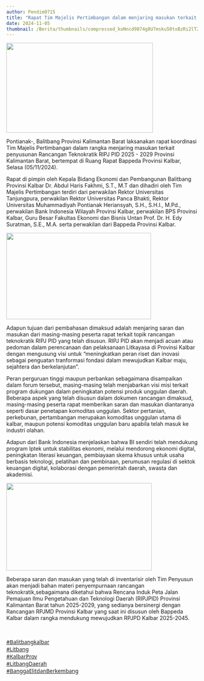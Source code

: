 ```yaml
---
author: Pendim0715
title: "Rapat Tim Majelis Pertimbangan dalam menjaring masukan terkait Rancangan Teknokratik RIPJ PID Provinsi Kalbar"
date: 2024-11-05
thumbnail: /Berita/thumbnails/compressed_koNncd9874g8U7msku50txBzRi2lTZGyBErFFtRC.png
---
```

<p><img src="/images/fTgaXQjQGLBFwfZ04t3b.png" width="386" height="236" alt="" /></p>
<p class="MsoNormal" style="margin-bottom: 0cm; line-height: normal;">Pontianak-, Balitbang Provinsi Kalimantan Barat laksanakan rapat koordinasi Tim Majelis Pertimbangan dalam rangka menjaring masukan terkait penyusunan Rancangan Teknokratik RIPJ PID 2025 - 2029 Provinsi Kalimantan Barat, bertempat di Ruang Rapat Bappeda Provinsi Kalbar, Selasa (05/11/2024).</p>
<p class="MsoNormal" style="margin-bottom: 0cm; line-height: normal;">Rapat di pimpin oleh Kepala Bidang Ekonomi dan Pembangunan Balitbang Provinsi Kalbar Dr. Abdul Haris Fakhmi, S.T., M.T dan dihadiri oleh Tim Majelis Pertimbangan terdiri dari perwakilan Rektor Universitas Tanjungpura, perwakilan Rektor Universitas Panca Bhakti, Rektor Universitas Muhammadiyah Pontianak Heriansyah, S.H., S.H.I., M.Pd., perwakilan Bank Indonesia Wilayah Provinsi Kalbar, perwakilan BPS Provinsi Kalbar, Guru Besar Fakultas Ekonomi dan Bisnis Untan Prof. Dr. H. Edy Suratman, S.E., M.A. serta perwakilan dari Bappeda Provinsi Kalbar.</p>
<p class="MsoNormal" style="margin-bottom: 0cm; line-height: normal;"><img src="/images/FuCcluHaJJhFd9osG6cG.png" width="381" height="227" alt="" /></p>
<p class="MsoNormal" style="margin-bottom: 0cm; line-height: normal;">Adapun tujuan dari pembahasan dimaksud adalah menjaring saran dan masukan dari masing-masing peserta rapat terkait topik rancangan teknokratik RIPJ PID yang telah disusun. RIPJ PID akan menjadi acuan atau pedoman dalam perencanaan dan pelaksanaan Litkayasa di Provinsi Kalbar dengan mengusung visi untuk &ldquo;meningkatkan peran riset dan inovasi sebagai penguatan tranformasi fondasi dalam mewujudkan Kalbar maju, sejahtera dan berkelanjutan&rdquo;.</p>
<p class="MsoNormal" style="margin-bottom: 0cm; line-height: normal;">Peran perguruan tinggi maupun perbankan sebagaimana disampaikan dalam forum tersebut, masing-masing telah menjabarkan visi misi terkait program dukungan dalam peningkatan potensi produk unggulan daerah. Beberapa aspek yang telah disusun dalam dokumen rancangan dimaksud, masing-masing peserta rapat memberikan saran dan masukan diantaranya seperti dasar penetapan komoditas unggulan. Sektor pertanian, perkebunan, pertambangan merupakan komoditas unggulan utama di kalbar, maupun potensi komoditas unggulan baru apabila telah masuk ke industri olahan.</p>
<p class="MsoNormal" style="margin-bottom: 0cm; line-height: normal;">Adapun dari Bank Indonesia menjelaskan bahwa BI sendiri telah mendukung program Iptek untuk stabilitas ekonomi, melalui mendorong ekonomi digital, peningkatan literasi keuangan, pembiayaan skema khusus untuk usaha berbasis teknologi, pelatihan dan pembinaan, perumusan regulasi di sektok keuangan digital, kolaborasi dengan pemerintah daerah, swasta dan akademisi.</p>
<p class="MsoNormal" style="margin-bottom: 0cm; line-height: normal;"><img src="/images/kmEBOn1N9MXhnd8wI0Ya.png" width="383" height="230" alt="" /></p>
<p class="MsoNormal" style="margin-bottom: 0cm; line-height: normal;">Beberapa saran dan masukan yang telah di inventarisir oleh Tim Penyusun akan menjadi bahan materi penyempurnaan rancangan teknokratik,sebagaimana diketahui bahwa Rencana Induk Peta Jalan Pemajuan Ilmu Pengetahuan dan Teknologi Daerah (RIPJPID) Provinsi Kalimantan Barat tahun 2025-2029, yang sedianya bersinergi dengan Rancangan RPJMD Provinsi Kalbar yang saat ini disusun oleh Bappeda Kalbar dalam rangka mendukung mewujudkan RPJPD Kalbar 2025-2045.</p>
<p class="MsoNormal" style="margin-bottom: 0cm; line-height: normal;"><o:p>&nbsp;</o:p></p>
<p class="MsoNormal" style="margin-bottom: 0cm; line-height: normal;"><a href="https://www.instagram.com/explore/tags/balitbangkalbar/"><span style="font-size: 10.5pt; font-family: 'Segoe UI',sans-serif; border: none windowtext 1.0pt; mso-border-alt: none windowtext 0cm; padding: 0cm; background: white; text-decoration: none; text-underline: none;">#Balitbangkalbar</span></a><span style="font-size: 10.5pt; font-family: 'Segoe UI',sans-serif; color: black;"><br style="animation-name: none !important; transition-property: none !important; font-variant-ligatures: normal; font-variant-caps: normal; orphans: 2; widows: 2; -webkit-text-stroke-width: 0px; text-decoration-thickness: initial; text-decoration-style: initial; text-decoration-color: initial; word-spacing: 0px;" /></span><a href="https://www.instagram.com/explore/tags/litbang/" role="link" style="color: rgb(var(--ig-link)); cursor: pointer; overflow-wrap: break-word; outline: none; -webkit-tap-highlight-color: transparent; box-sizing: border-box; touch-action: manipulation; animation-name: none !important; transition-property: none !important; font-variant-ligatures: normal; font-variant-caps: normal; orphans: 2; widows: 2; -webkit-text-stroke-width: 0px; word-spacing: 0px;"><span style="font-size: 10.5pt; font-family: 'Segoe UI',sans-serif; border: none windowtext 1.0pt; mso-border-alt: none windowtext 0cm; padding: 0cm; background: white; text-decoration: none; text-underline: none;">#Litbang</span></a><span style="font-size: 10.5pt; font-family: 'Segoe UI',sans-serif; color: black;"><br style="animation-name: none !important; transition-property: none !important; font-variant-ligatures: normal; font-variant-caps: normal; orphans: 2; widows: 2; -webkit-text-stroke-width: 0px; text-decoration-thickness: initial; text-decoration-style: initial; text-decoration-color: initial; word-spacing: 0px;" /></span><a href="https://www.instagram.com/explore/tags/kalbarprov/" role="link" style="color: rgb(var(--ig-link)); cursor: pointer; overflow-wrap: break-word; outline: none; -webkit-tap-highlight-color: transparent; box-sizing: border-box; touch-action: manipulation; animation-name: none !important; transition-property: none !important; font-variant-ligatures: normal; font-variant-caps: normal; orphans: 2; widows: 2; -webkit-text-stroke-width: 0px; word-spacing: 0px;"><span style="font-size: 10.5pt; font-family: 'Segoe UI',sans-serif; border: none windowtext 1.0pt; mso-border-alt: none windowtext 0cm; padding: 0cm; background: white; text-decoration: none; text-underline: none;">#KalbarProv</span></a><span style="font-size: 10.5pt; font-family: 'Segoe UI',sans-serif; color: black;"><br style="animation-name: none !important; transition-property: none !important; font-variant-ligatures: normal; font-variant-caps: normal; orphans: 2; widows: 2; -webkit-text-stroke-width: 0px; text-decoration-thickness: initial; text-decoration-style: initial; text-decoration-color: initial; word-spacing: 0px;" /></span><a href="https://www.instagram.com/explore/tags/litbangdaerah/" role="link" style="color: rgb(var(--ig-link)); cursor: pointer; overflow-wrap: break-word; outline: none; -webkit-tap-highlight-color: transparent; box-sizing: border-box; touch-action: manipulation; animation-name: none !important; transition-property: none !important; font-variant-ligatures: normal; font-variant-caps: normal; orphans: 2; widows: 2; -webkit-text-stroke-width: 0px; word-spacing: 0px;"><span style="font-size: 10.5pt; font-family: 'Segoe UI',sans-serif; border: none windowtext 1.0pt; mso-border-alt: none windowtext 0cm; padding: 0cm; background: white; text-decoration: none; text-underline: none;">#LitbangDaerah</span></a><span style="font-size: 10.5pt; font-family: 'Segoe UI',sans-serif; color: black;"><br style="animation-name: none !important; transition-property: none !important; font-variant-ligatures: normal; font-variant-caps: normal; orphans: 2; widows: 2; -webkit-text-stroke-width: 0px; text-decoration-thickness: initial; text-decoration-style: initial; text-decoration-color: initial; word-spacing: 0px;" /></span><a href="https://www.instagram.com/explore/tags/banggaelitdanberkembang/" role="link" style="color: rgb(var(--ig-link)); cursor: pointer; overflow-wrap: break-word; outline: none; -webkit-tap-highlight-color: transparent; box-sizing: border-box; touch-action: manipulation; animation-name: none !important; transition-property: none !important; font-variant-ligatures: normal; font-variant-caps: normal; orphans: 2; widows: 2; -webkit-text-stroke-width: 0px; word-spacing: 0px;"><span style="font-size: 10.5pt; font-family: 'Segoe UI',sans-serif; border: none windowtext 1.0pt; mso-border-alt: none windowtext 0cm; padding: 0cm; background: white; text-decoration: none; text-underline: none;">#BanggaElitdanBerkembang</span></a><o:p></o:p></p>